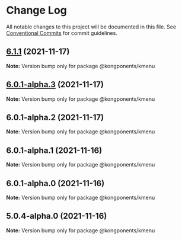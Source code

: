 # Change Log

All notable changes to this project will be documented in this file.
See [Conventional Commits](https://conventionalcommits.org) for commit guidelines.

## [6.1.1](https://github.com/Kong/kongponents/compare/@kongponents/kmenu@6.0.1-alpha.3...@kongponents/kmenu@6.1.1) (2021-11-17)

**Note:** Version bump only for package @kongponents/kmenu





## [6.0.1-alpha.3](https://github.com/Kong/kongponents/compare/@kongponents/kmenu@6.0.1-alpha.2...@kongponents/kmenu@6.0.1-alpha.3) (2021-11-17)

**Note:** Version bump only for package @kongponents/kmenu





## 6.0.1-alpha.2 (2021-11-17)

**Note:** Version bump only for package @kongponents/kmenu





## 6.0.1-alpha.1 (2021-11-16)

**Note:** Version bump only for package @kongponents/kmenu





## 6.0.1-alpha.0 (2021-11-16)

**Note:** Version bump only for package @kongponents/kmenu





## 5.0.4-alpha.0 (2021-11-16)

**Note:** Version bump only for package @kongponents/kmenu
